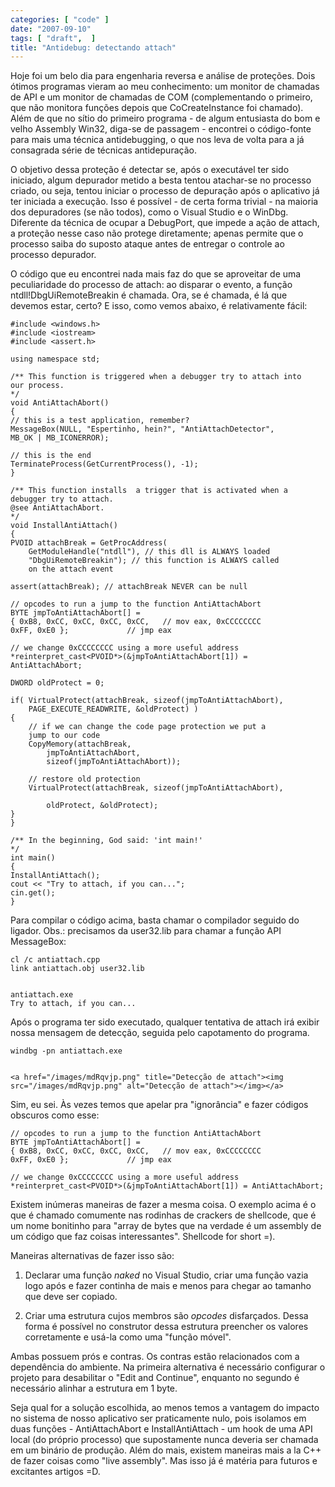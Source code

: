 ```yaml
---
categories: [ "code" ]
date: "2007-09-10"
tags: [ "draft",  ]
title: "Antidebug: detectando attach"
---
```

Hoje foi um belo dia para engenharia reversa e análise de
proteções. Dois ótimos programas vieram ao meu conhecimento: um monitor
de chamadas de API e um monitor de chamadas de COM (complementando
o primeiro, que não monitora funções depois que CoCreateInstance
foi chamado). Além de que no sítio do primeiro programa - de algum
entusiasta do bom e velho Assembly Win32, diga-se de passagem - encontrei
o código-fonte para mais uma técnica antidebugging, o que nos leva de
volta para a já consagrada série de técnicas antidepuração.

O objetivo dessa proteção é detectar se, após o executável ter
sido iniciado, algum depurador metido a besta tentou atachar-se no
processo criado, ou seja, tentou iniciar o processo de depuração
após o aplicativo já ter iniciada a execução. Isso é possível -
de certa forma trivial - na maioria dos depuradores (se não todos),
como o Visual Studio e o WinDbg. Diferente da técnica de ocupar a
DebugPort, que impede a ação de attach, a proteção nesse caso não
protege diretamente; apenas permite que o processo saiba do suposto
ataque antes de entregar o controle ao processo depurador.

O código que eu encontrei nada mais faz do que se aproveitar de uma
peculiaridade do processo de attach: ao disparar o evento, a função
ntdll!DbgUiRemoteBreakin é chamada. Ora, se é chamada, é lá que
devemos estar, certo? E isso, como vemos abaixo, é relativamente fácil:

    #include <windows.h>
    #include <iostream>
    #include <assert.h>
    
    using namespace std;
    
    /** This function is triggered when a debugger try to attach into
    our process.
    */
    void AntiAttachAbort()
    {
	// this is a test application, remember?
	MessageBox(NULL, "Espertinho, hein?", "AntiAttachDetector",
	MB_OK | MB_ICONERROR);
    
	// this is the end
	TerminateProcess(GetCurrentProcess(), -1);
    }
    
    /** This function installs	a trigger that is activated when a
    debugger try to attach.
    @see AntiAttachAbort.
    */
    void InstallAntiAttach()
    {
	PVOID attachBreak = GetProcAddress(
		GetModuleHandle("ntdll"), // this dll is ALWAYS loaded
		"DbgUiRemoteBreakin"); // this function is ALWAYS called
		on the attach event
    
	assert(attachBreak); // attachBreak NEVER can be null
    
	// opcodes to run a jump to the function AntiAttachAbort
	BYTE jmpToAntiAttachAbort[] =
	{ 0xB8, 0xCC, 0xCC, 0xCC, 0xCC,   // mov eax, 0xCCCCCCCC
	0xFF, 0xE0 };			  // jmp eax
    
	// we change 0xCCCCCCCC using a more useful address
	*reinterpret_cast<PVOID*>(&jmpToAntiAttachAbort[1]) =
	AntiAttachAbort;
    
	DWORD oldProtect = 0;
    
	if( VirtualProtect(attachBreak, sizeof(jmpToAntiAttachAbort), 
		PAGE_EXECUTE_READWRITE, &oldProtect) )
	{
		// if we can change the code page protection we put a
		jump to our code
		CopyMemory(attachBreak, 
			jmpToAntiAttachAbort,
			sizeof(jmpToAntiAttachAbort));
    
		// restore old protection
		VirtualProtect(attachBreak, sizeof(jmpToAntiAttachAbort),
		
			oldProtect, &oldProtect);
	}
    }
    
    /** In the beginning, God said: 'int main!'
    */
    int main()
    {
	InstallAntiAttach();
	cout << "Try to attach, if you can...";
	cin.get();
    } 
    

Para compilar o código acima, basta chamar o compilador seguido do
ligador. Obs.: precisamos da user32.lib para chamar a função API
MessageBox:

    
    cl /c antiattach.cpp
    link antiattach.obj user32.lib

    
    antiattach.exe
    Try to attach, if you can...

Após o programa ter sido executado, qualquer tentativa de attach
irá exibir nossa mensagem de detecção, seguida pelo capotamento do
programa.

    
    windbg -pn antiattach.exe

    
    <a href="/images/mdRqvjp.png" title="Detecção de attach"><img
    src="/images/mdRqvjp.png" alt="Detecção de attach"></img></a>

Sim, eu sei. Às vezes temos que apelar pra "ignorância" e fazer códigos
obscuros como esse:

    // opcodes to run a jump to the function AntiAttachAbort
    BYTE jmpToAntiAttachAbort[] =
    { 0xB8, 0xCC, 0xCC, 0xCC, 0xCC,   // mov eax, 0xCCCCCCCC
    0xFF, 0xE0 };		      // jmp eax
    
    // we change 0xCCCCCCCC using a more useful address
    *reinterpret_cast<PVOID*>(&jmpToAntiAttachAbort[1]) = AntiAttachAbort;
    
    

Existem inúmeras maneiras de fazer a mesma coisa. O exemplo acima é o
que é chamado comumente nas rodinhas de crackers de shellcode, que é
um nome bonitinho para "array de bytes que na verdade é um assembly de
um código que faz coisas interessantes". Shellcode for short =).

Maneiras alternativas de fazer isso são:

    
  1. Declarar uma função _naked_ no Visual Studio, criar uma função
  vazia logo após e fazer continha de mais e menos para chegar ao
  tamanho que deve ser copiado.

    
  2. Criar uma estrutura cujos membros são _opcodes_ disfarçados. Dessa
  forma é possível no construtor dessa estrutura preencher os valores
  corretamente e usá-la como uma "função móvel".

Ambas possuem prós e contras. Os contras estão relacionados com
a dependência do ambiente. Na primeira alternativa é necessário
configurar o projeto para desabilitar o "Edit and Continue", enquanto
no segundo é necessário alinhar a estrutura em 1 byte.

Seja qual for a solução escolhida, ao menos temos a vantagem do impacto
no sistema de nosso aplicativo ser praticamente nulo, pois isolamos em
duas funções - AntiAttachAbort e InstallAntiAttach - um hook de uma API
local (do próprio processo) que supostamente nunca deveria ser chamada
em um binário de produção. Além do mais, existem maneiras mais a la
C++ de fazer coisas como "live assembly". Mas isso já é matéria para
futuros e excitantes artigos =D.
